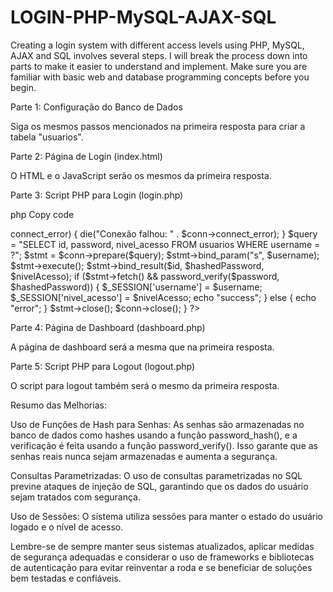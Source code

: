 # LOGIN-PHP-MySQL-AJAX-SQL
Creating a login system with different access levels using PHP, MySQL, AJAX and SQL involves several steps. I will break the process down into parts to make it easier to understand and implement. Make sure you are familiar with basic web and database programming concepts before you begin.


Parte 1: Configuração do Banco de Dados

Siga os mesmos passos mencionados na primeira resposta para criar a tabela "usuarios".

Parte 2: Página de Login (index.html)

O HTML e o JavaScript serão os mesmos da primeira resposta.

Parte 3: Script PHP para Login (login.php)

php
Copy code
<?php
session_start();

if ($_SERVER['REQUEST_METHOD'] === 'POST') {
    $username = $_POST['username'];
    $password = $_POST['password'];
    
    // Conexão com o banco de dados
    $conn = new mysqli("localhost", "seu_usuario", "sua_senha", "sistema_login");
    
    if ($conn->connect_error) {
        die("Conexão falhou: " . $conn->connect_error);
    }
    
    $query = "SELECT id, password, nivel_acesso FROM usuarios WHERE username = ?";
    $stmt = $conn->prepare($query);
    $stmt->bind_param("s", $username);
    $stmt->execute();
    $stmt->bind_result($id, $hashedPassword, $nivelAcesso);
    
    if ($stmt->fetch() && password_verify($password, $hashedPassword)) {
        $_SESSION['username'] = $username;
        $_SESSION['nivel_acesso'] = $nivelAcesso;
        echo "success";
    } else {
        echo "error";
    }
    
    $stmt->close();
    $conn->close();
}
?>
Parte 4: Página de Dashboard (dashboard.php)

A página de dashboard será a mesma que na primeira resposta.

Parte 5: Script PHP para Logout (logout.php)

O script para logout também será o mesmo da primeira resposta.

Resumo das Melhorias:

Uso de Funções de Hash para Senhas: As senhas são armazenadas no banco de dados como hashes usando a função password_hash(), e a verificação é feita usando a função password_verify(). Isso garante que as senhas reais nunca sejam armazenadas e aumenta a segurança.

Consultas Parametrizadas: O uso de consultas parametrizadas no SQL previne ataques de injeção de SQL, garantindo que os dados do usuário sejam tratados com segurança.

Uso de Sessões: O sistema utiliza sessões para manter o estado do usuário logado e o nível de acesso.

Lembre-se de sempre manter seus sistemas atualizados, aplicar medidas de segurança adequadas e considerar o uso de frameworks e bibliotecas de autenticação para evitar reinventar a roda e se beneficiar de soluções bem testadas e confiáveis.
